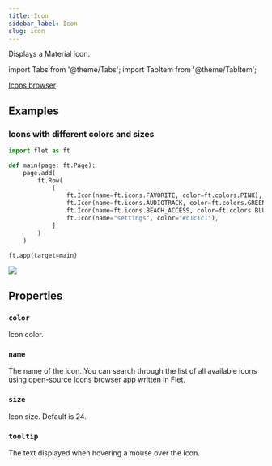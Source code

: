 ```yaml
---
title: Icon
sidebar_label: Icon
slug: icon
---
```


Displays a Material icon.

import Tabs from '@theme/Tabs';
import TabItem from '@theme/TabItem';

[Icons browser](https://flet-gallery.pages.dev/icons-browser/)

## Examples

### Icons with different colors and sizes

<Tabs groupId="language">
  <TabItem value="python" label="Python" default>

```python
import flet as ft

def main(page: ft.Page):
    page.add(
        ft.Row(
            [
                ft.Icon(name=ft.icons.FAVORITE, color=ft.colors.PINK),
                ft.Icon(name=ft.icons.AUDIOTRACK, color=ft.colors.GREEN_400, size=30),
                ft.Icon(name=ft.icons.BEACH_ACCESS, color=ft.colors.BLUE, size=50),
                ft.Icon(name="settings", color="#c1c1c1"),
            ]
        )
    )

ft.app(target=main)
```
  </TabItem>
</Tabs>

<img src="/img/docs/controls/icon/custom-icons.png" className="screenshot-20" />

## Properties

### `color`

Icon color.

### `name`

The name of the icon. You can search through the list of all available icons using open-source [Icons browser](https://flet-gallery.pages.dev/icons-browser/) app [written in Flet](https://github.com/flet-dev/examples/blob/main/python/apps/icons-browser/main.py).

### `size`

Icon size. Default is 24.

### `tooltip`

The text displayed when hovering a mouse over the Icon.